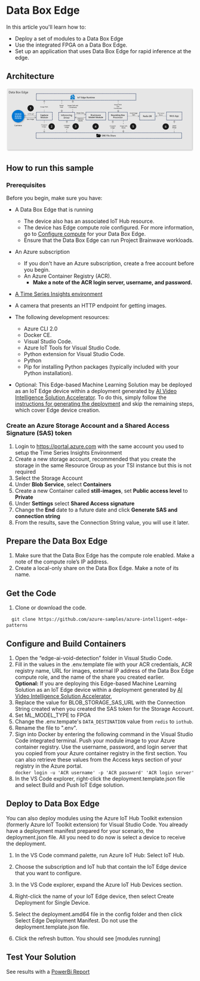 # Data Box Edge

In this article you'll learn how to:
  - Deploy a set of modules to a Data Box Edge
  - Use the integrated FPGA on a Data Box Edge.
  - Set up an application that uses Data Box Edge for rapid inference at
    the edge.

## Architecture

![](edgeai-media/media/image1.png)

## How to run this sample
### Prerequisites
Before you begin, make sure you have:
  - A Data Box Edge that is running
      - The device also has an associated IoT Hub resource.
      - The device has Edge compute role configured. For more
        information, go to [<span class="underline">Configure
        compute</span>](https://docs.microsoft.com/en-us/azure/databox-online/data-box-edge-deploy-configure-compute#configure-compute) for
        your Data Box Edge.
      - Ensure that the Data Box Edge can run Project Brainwave
        workloads.

  - An Azure subscription
      - If you don't have an Azure subscription, create a free account
        before you begin.
      - An Azure Container Registry (ACR).
          - **Make a note of the ACR login server, username, and
            password.**
  - [A Time Series Insights environment](https://docs.microsoft.com/en-us/azure/time-series-insights/time-series-insights-get-started)
  - A camera that presents an HTTP endpoint for getting images.
  - The following development resources:
      - Azure CLI 2.0    
      - Docker CE.    
      - Visual Studio Code.    
      - Azure IoT Tools for Visual Studio Code.    
      - Python extension for Visual Studio Code.    
      - Python    
      - Pip for installing Python packages (typically included with your
        Python installation).
  - Optional: This Edge-based Machine Learning Solution may be deployed as
        an IoT Edge device within a deployment generated by 
		[AI Video Intelligence Solution Accelerator](https://github.com/Azure-Samples/AI-Video-Intelligence-Solution-Accelerator). To do this, simply
		follow the [instructions for generating the deployment](https://github.com/Azure-Samples/AI-Video-Intelligence-Solution-Accelerator#deploy-the-ai-video-intelligence-solution-accelerator)
		and skip the remaining steps, which cover Edge device creation.

### Create an Azure Storage Account and a Shared Access Signature (SAS) token

1. Login to https://portal.azure.com with the same account you used to setup the Time Series Insights Environment
1. Create a new storage account, recommended that you create the storage in the same Resource Group as your TSI instance but this is not required
1. Select the Storage Account
1. Under **Blob Service**, select **Containers**
1. Create a new Container called **still-images**, set **Public access level** to **Private**
1. Under **Settings** select **Shared Access signature**
1. Change the **End** date to a future date and click **Generate SAS and connection string**
1. From the results, save the Connection String value, you will use it later.

## Prepare the Data Box Edge

1.  Make sure that the Data Box Edge has the compute role enabled. Make
    a note of the compute role’s IP address.
2.  Create a local-only share on the Data Box Edge. Make a note of its
    name.

## Get the Code

1.  Clone or download the code.
```
  git clone https://github.com/azure-samples/azure-intelligent-edge-patterns
```
## Configure and Build Containers
1.  Open the “edge-ai-void-detection” folder in Visual Studio Code.
1.  Fill in the values in the .env.template file with your ACR credentials, 
	ACR registry name, URL
    for images, external IP address of the Data Box Edge compute role,
    and the name of the share you created earlier.<br/>
	**Optional:** If you are deploying  this Edge-based Machine Learning Solution as an
	IoT Edge device within a deployment generated by 
		[AI Video Intelligence Solution Accelerator](https://github.com/Azure-Samples/AI-Video-Intelligence-Solution-Accelerator), 
1. Replace the value for BLOB_STORAGE_SAS_URL with the Connection String created when you created the SAS token for the Storage Account.
1. Set ML_MODEL_TYPE to FPGA
1. Change the .env.tempate's `DATA_DESTINATION` value from `redis` to `iothub`.
1.  Rename the file to ".env".
1.  Sign into Docker by entering the following command in the Visual
    Studio Code integrated terminal. Push your module image to your
    Azure container registry. Use the username, password, and login
    server that you copied from your Azure container registry in the
    first section. You can also retrieve these values from the Access
    keys section of your registry in the Azure portal.    
`docker login -u 'ACR username' -p 'ACR password' 'ACR login
        server'`
1.  In the VS Code explorer, right-click the deployment.template.json
    file and select Build and Push IoT Edge solution.

## Deploy to Data Box Edge

You can also deploy modules using the Azure IoT Hub Toolkit extension
(formerly Azure IoT Toolkit extension) for Visual Studio Code. You
already have a deployment manifest prepared for your scenario, the
deployment.json file. All you need to do now is select a device to
receive the deployment.

1.  In the VS Code command palette, run Azure IoT Hub: Select IoT Hub.

2.  Choose the subscription and IoT hub that contain the IoT Edge device
    that you want to configure.

3.  In the VS Code explorer, expand the Azure IoT Hub Devices section.

4.  Right-click the name of your IoT Edge device, then select Create
    Deployment for Single Device.

5.  Select the deployment.amd64 file in the config folder and then click
    Select Edge Deployment Manifest. Do not use the
    deployment.template.json file.

6.  Click the refresh button. You should see \[modules running\]

## Test Your Solution

See results with a [PowerBi Report](../PowerBi/PowerBi.md)
